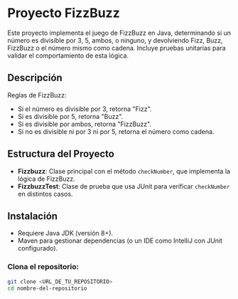 # Proyecto FizzBuzz
Este proyecto implementa el juego de FizzBuzz en Java, determinando si un número es divisible por 3, 5, ambos, o ninguno, y devolviendo Fizz, Buzz, FizzBuzz o el número mismo como cadena. Incluye pruebas unitarias para validar el comportamiento de esta lógica.

## Descripción
Reglas de FizzBuzz:

- Si el número es divisible por 3, retorna "Fizz".
- Si es divisible por 5, retorna "Buzz".
- Si es divisible por ambos, retorna "FizzBuzz".
- Si no es divisible ni por 3 ni por 5, retorna el número como cadena.

## Estructura del Proyecto
- **Fizzbuzz**: Clase principal con el método `checkNumber`, que implementa la lógica de FizzBuzz.
- **FizzbuzzTest**: Clase de prueba que usa JUnit para verificar `checkNumber` en distintos casos.

## Instalación
- Requiere Java JDK (versión 8+).
- Maven para gestionar dependencias (o un IDE como IntelliJ con JUnit configurado).

### Clona el repositorio:
```bash
git clone <URL_DE_TU_REPOSITORIO>
cd nombre-del-repositorio
